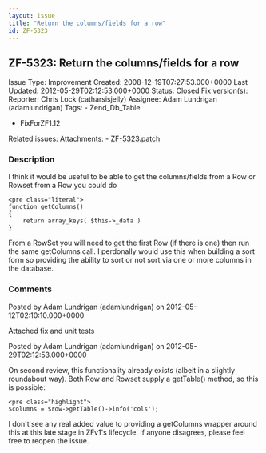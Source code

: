 ```yaml
---
layout: issue
title: "Return the columns/fields for a row"
id: ZF-5323
---
```


ZF-5323: Return the columns/fields for a row
--------------------------------------------

 Issue Type: Improvement Created: 2008-12-19T07:27:53.000+0000 Last Updated: 2012-05-29T02:12:53.000+0000 Status: Closed Fix version(s): 
 Reporter:  Chris Lock (catharsisjelly)  Assignee:  Adam Lundrigan (adamlundrigan)  Tags: - Zend\_Db\_Table
- FixForZF1.12
 
 Related issues: 
 Attachments: - [ZF-5323.patch](/issues/secure/attachment/15093/ZF-5323.patch)
 
### Description

I think it would be useful to be able to get the columns/fields from a Row or Rowset from a Row you could do

 
    <pre class="literal"> 
    function getColumns()
    {
        return array_keys( $this->_data )
    }


From a RowSet you will need to get the first Row (if there is one) then run the same getColumns call. I perdonally would use this when building a sort form so providing the ability to sort or not sort via one or more columns in the database.

 

 

### Comments

Posted by Adam Lundrigan (adamlundrigan) on 2012-05-12T02:10:10.000+0000

Attached fix and unit tests

 

 

Posted by Adam Lundrigan (adamlundrigan) on 2012-05-29T02:12:53.000+0000

On second review, this functionality already exists (albeit in a slightly roundabout way). Both Row and Rowset supply a getTable() method, so this is possible:

 
    <pre class="highlight">
    $columns = $row->getTable()->info('cols');


I don't see any real added value to providing a getColumns wrapper around this at this late stage in ZFv1's lifecycle. If anyone disagrees, please feel free to reopen the issue.

 

 